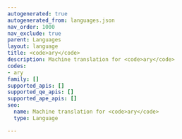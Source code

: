 ```yaml
---
autogenerated: true
autogenerated_from: languages.json
nav_order: 1000
nav_exclude: true
parent: Languages
layout: language
title: <code>ary</code>
description: Machine translation for <code>ary</code>
codes:
- ary
family: []
supported_apis: []
supported_qe_apis: []
supported_ape_apis: []
seo:
  name: Machine translation for <code>ary</code>
  type: Language

---
```


